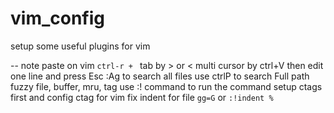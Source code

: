 # vim_config

setup some useful plugins for vim

-- note 
paste on vim `ctrl-r + `
tab by > or <
multi cursor by ctrl+V then edit one line and press Esc
:Ag to search all files
use ctrlP to search Full path fuzzy file, buffer, mru, tag
use :! command to run the command
setup ctags first and config ctag for vim
fix indent for file `gg=G` or `:!indent %`

